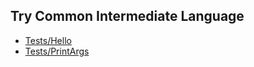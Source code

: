 ## Try Common Intermediate Language

- [Tests/Hello](src/Tests/Hello)
- [Tests/PrintArgs](src/Tests/PrintArgs)

